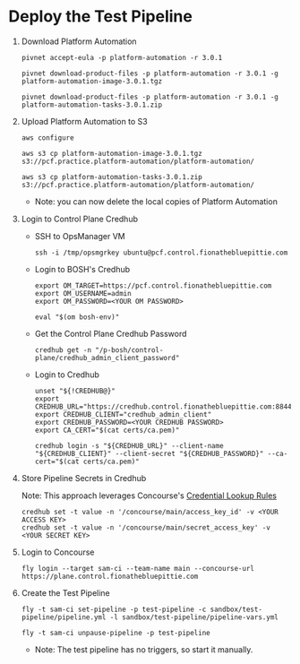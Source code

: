 #  Deploy the Test Pipeline

1.  Download Platform Automation
    ```
    pivnet accept-eula -p platform-automation -r 3.0.1

    pivnet download-product-files -p platform-automation -r 3.0.1 -g platform-automation-image-3.0.1.tgz

    pivnet download-product-files -p platform-automation -r 3.0.1 -g platform-automation-tasks-3.0.1.zip
    ```

1.  Upload Platform Automation to S3
    ```
    aws configure

    aws s3 cp platform-automation-image-3.0.1.tgz s3://pcf.practice.platform-automation/platform-automation/

    aws s3 cp platform-automation-tasks-3.0.1.zip s3://pcf.practice.platform-automation/platform-automation/
    ```
    * Note: you can now delete the local copies of Platform Automation

1.  Login to Control Plane Credhub

    *   SSH to OpsManager VM
        ```
        ssh -i /tmp/opsmgrkey ubuntu@pcf.control.fionathebluepittie.com
        ```

    *   Login to BOSH's Credhub
        ```
        export OM_TARGET=https://pcf.control.fionathebluepittie.com
        export OM_USERNAME=admin
        export OM_PASSWORD=<YOUR OM PASSWORD>

        eval "$(om bosh-env)"
        ```

    *   Get the Control Plane Credhub Password
        ```
        credhub get -n "/p-bosh/control-plane/credhub_admin_client_password"
        ```

    *   Login to Credhub
        ```
        unset "${!CREDHUB@}"
        export CREDHUB_URL="https://credhub.control.fionathebluepittie.com:8844"
        export CREDHUB_CLIENT="credhub_admin_client"
        export CREDHUB_PASSWORD=<YOUR CREDHUB PASSWORD>
        export CA_CERT="$(cat certs/ca.pem)"

        credhub login -s "${CREDHUB_URL}" --client-name "${CREDHUB_CLIENT}" --client-secret "${CREDHUB_PASSWORD}" --ca-cert="$(cat certs/ca.pem)"
        ```

1.  Store Pipeline Secrets in Credhub

    Note: This approach leverages Concourse's [Credential Lookup Rules](https://concourse-ci.org/credhub-credential-manager.html#credential-lookup-rules)
    ```
    credhub set -t value -n '/concourse/main/access_key_id' -v <YOUR ACCESS KEY>
    credhub set -t value -n '/concourse/main/secret_access_key' -v <YOUR SECRET KEY>
    ```

1.  Login to Concourse
    ```
    fly login --target sam-ci --team-name main --concourse-url https://plane.control.fionathebluepittie.com
    ````

1.  Create the Test Pipeline
    ```
    fly -t sam-ci set-pipeline -p test-pipeline -c sandbox/test-pipeline/pipeline.yml -l sandbox/test-pipeline/pipeline-vars.yml

    fly -t sam-ci unpause-pipeline -p test-pipeline
    ```
    * Note: The test pipeline has no triggers, so start it manually.